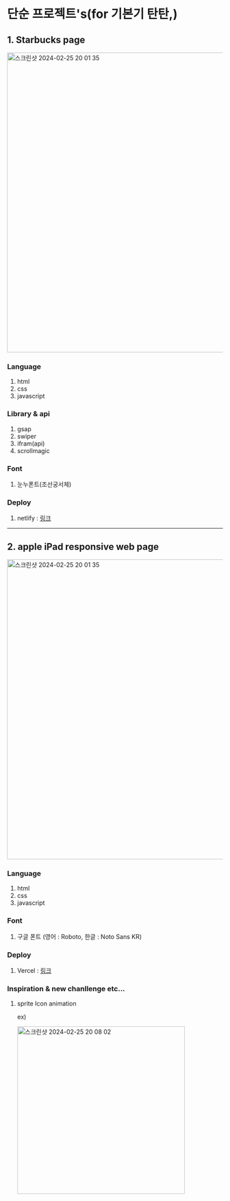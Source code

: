 # 단순 프로젝트's(for 기본기 탄탄,)

## 1. Starbucks page

<img width="700" alt="스크린샷 2024-02-25 20 01 35" src="https://github.com/sonprogrammer/simpleProjects/assets/97154156/cd79096c-65f6-4421-adfd-fa2815b227ec">

### Language

1. html
2. css
3. javascript
   
### Library & api
1. gsap
2. swiper
3. ifram(api)
4. scrollmagic
   
### Font
1. 눈누폰트(조선궁서체)
   
### Deploy
1. netlify : [링크](https://monumental-baklava-6ea958.netlify.app)

---       

## 2. apple iPad responsive web page

<img width="700" alt="스크린샷 2024-02-25 20 01 35" src="https://github.com/sonprogrammer/simpleProjects/assets/97154156/e4c48533-fb69-4404-a24a-2c2911b10d37">

### Language
1. html
2. css
3. javascript

### Font
1. 구글 폰트 (영어 : Roboto, 한글 : Noto Sans KR)

### Deploy
1. Vercel : [링크](https://simple-projects-bay.vercel.app/)

### Inspiration & new chanllenge etc...
1. sprite Icon animation
   
   ex)
   
   <img width="391" alt="스크린샷 2024-02-25 20 08 02" src="https://github.com/sonprogrammer/simpleProjects/assets/97154156/aec85420-021c-41e8-83ec-aee671163dcb">

   

